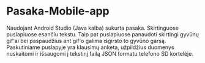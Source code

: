 # Pasaka-Mobile-app
Naudojant Android Studio (Java kalba) sukurta pasaka. Skirtinguose puslapiuose esančiu tekstu. Taip pat puslapiuose panaudoti skirtingi gyvūnų gif'ai bei paspaudžius ant gif'o galima išgirsto to gyvūno garsą. Paskutiniame puslapyje yra klausimų anketa, užpildžius duomenys nuskaitomi ir išsaugomi į tekstinį failą JSON formatu telefono SD kortelėje.
